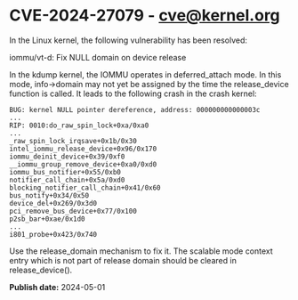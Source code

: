 # CVE-2024-27079 - cve@kernel.org

In the Linux kernel, the following vulnerability has been resolved:

iommu/vt-d: Fix NULL domain on device release

In the kdump kernel, the IOMMU operates in deferred_attach mode. In this
mode, info->domain may not yet be assigned by the time the release_device
function is called. It leads to the following crash in the crash kernel:

    BUG: kernel NULL pointer dereference, address: 000000000000003c
    ...
    RIP: 0010:do_raw_spin_lock+0xa/0xa0
    ...
    _raw_spin_lock_irqsave+0x1b/0x30
    intel_iommu_release_device+0x96/0x170
    iommu_deinit_device+0x39/0xf0
    __iommu_group_remove_device+0xa0/0xd0
    iommu_bus_notifier+0x55/0xb0
    notifier_call_chain+0x5a/0xd0
    blocking_notifier_call_chain+0x41/0x60
    bus_notify+0x34/0x50
    device_del+0x269/0x3d0
    pci_remove_bus_device+0x77/0x100
    p2sb_bar+0xae/0x1d0
    ...
    i801_probe+0x423/0x740

Use the release_domain mechanism to fix it. The scalable mode context
entry which is not part of release domain should be cleared in
release_device().

**Publish date:** 2024-05-01
